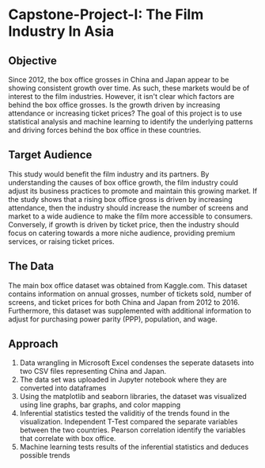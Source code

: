 # Capstone-Project-I: The Film Industry In Asia
 
## Objective
Since 2012, the box office grosses in China and Japan appear to be showing consistent growth over time. As such, these markets would be of interest to the film industries. However, it isn't clear which factors are behind the box office grosses. Is the growth driven by increasing attendance or increasing ticket prices? The goal of this project is to use statistical analysis and machine learning to identify the underlying patterns and driving forces behind the box office in these countries.

## Target Audience
This study would benefit the film industry and its partners. By understanding the causes of box office growth, the film industry could adjust its business practices to promote and maintain this growing market. If the study shows that a rising box office gross is driven by increasing attendance, then the industry should increase the number of screens and market to a wide audience to make the film more accessible to consumers. Conversely, if growth is driven by ticket price, then the industry should focus on catering towards a more niche audience, providing premium services, or raising ticket prices.

## The Data
The main box office dataset was obtained from Kaggle.com. This dataset contains information on annual grosses, number of tickets sold, number of screens, and ticket prices for both China and Japan from 2012 to 2016. Furthermore, this dataset was supplemented with additional information to adjust for purchasing power parity (PPP), population, and wage. 

## Approach
1. Data wrangling in Microsoft Excel condenses the seperate datasets into two CSV files representing China and Japan. 
2. The data set was uploaded in Jupyter notebook where they are converted into dataframes
3. Using the matplotlib and seaborn libraries, the dataset was visualized using line graphs, bar graphs, and color mapping
4. Inferential statistics tested the validitiy of the trends found in the visualization. Independent T-Test compared the separate variables between the two countries. Pearson correlation identify the variables that correlate with box office. 
5. Machine learning tests results of the inferential statistics and deduces possible trends
